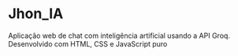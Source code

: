 # Jhon_IA
Aplicação web de chat com inteligência artificial usando a API Groq. Desenvolvido com HTML, CSS e JavaScript puro
